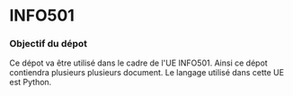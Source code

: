 # INFO501

### Objectif du dépot

Ce dépot va être utilisé dans le cadre de l'UE INFO501. Ainsi ce dépot contiendra plusieurs plusieurs document. Le langage utilisé dans cette UE est Python.
